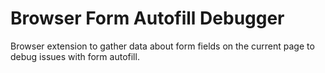 Browser Form Autofill Debugger
==============================

Browser extension to gather data about form fields on the current page to debug issues with form autofill.
